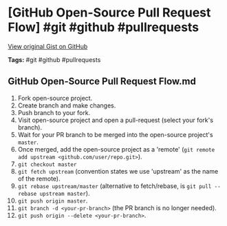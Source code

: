 # [GitHub Open-Source Pull Request Flow] #git #github #pullrequests

[View original Gist on GitHub](https://gist.github.com/Integralist/9822f59cbb60f5de0f79a6cbd79ad9ab)

**Tags:** #git #github #pullrequests

## GitHub Open-Source Pull Request Flow.md

1. Fork open-source project.
2. Create branch and make changes.
3. Push branch to your fork.
4. Visit open-source project and open a pull-request (select your fork's branch).
5. Wait for your PR branch to be merged into the open-source project's `master`.
6. Once merged, add the open-source project as a 'remote' (`git remote add upstream <github.com/user/repo.git>`).
7. `git checkout master`
8. `git fetch upstream` (convention states we use 'upstream' as the name of the remote).
9. `git rebase upstream/master` (alternative to fetch/rebase, is `git pull --rebase upstream master`).
10. `git push origin master`.
11. `git branch -d <your-pr-branch>` (the PR branch is no longer needed).
12. `git push origin --delete <your-pr-branch>`.

